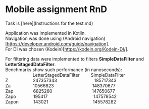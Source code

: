 # Mobile assignment RnD
Task is [here](Instructions for the test.md)

Application was implemented in Kotlin.  
Navigation was done using (Android navigation)[https://developer.android.com/guide/navigation].  
For DI was chosen (Kodein)[https://kodein.org/Kodein-DI/].  

For filtering data were implemented to filters **SimpleDataFilter** and **LetterStagedDataFilter**.    
Benchmarks show such performance (in nanoseconds):  
                      LetterStagedDataFilter         SimpleDataFilter
Z                    247357343                              185717343
Za                  10566823                               148370677
Zap                6825260                                147650677
Zapo              195417                                     147578542
Zapon            143021                                    145578282
